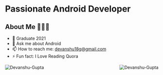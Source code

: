 # Passionate Android Developer

## About Me 🤷🏻‍♂️

- 📱 Graduate 2021
- 💬 Ask me about Android 
- 📫 How to reach me: devanshu18g@gmail.com 
- ⚡ Fun fact: I Love Reading Quora 

<p><img align="left" src="https://github-readme-stats.vercel.app/api/top-langs?username=mithoo18&show_icons=true&locale=en&layout=compact" alt="Devanshu-Gupta" /></p>

<p>&nbsp;<img align="right" src="https://github-readme-stats.vercel.app/api?username=mithoo18&show_icons=true&locale=en" alt="Devanshu-Gupta" /></p>

